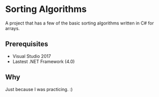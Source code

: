 # Sorting Algorithms
A project that has a few of the basic sorting algorithms written in C# for arrays.

## Prerequisites
- Visual Studio 2017
- Lastest .NET Framework (4.0)

## Why
Just because I was practicing. :)